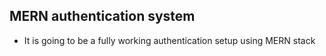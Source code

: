 
## MERN authentication system

- It is going to be a fully working authentication setup using MERN stack